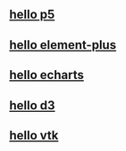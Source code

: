 ---
---
## [hello p5](./mindExpand/README.md)
## [hello element-plus](./elementPlus/README.md)
## [hello echarts](./dataVisualization/README.md)
## [hello d3](./dataVisualization/README.md)
## [hello vtk](./mindExpand/vtk.md)

<ClientOnly>
<home></home>
</ClientOnly>